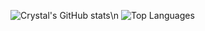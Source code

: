 ![Crystal's GitHub stats](https://github-readme-stats.vercel.app/api?username=cyloCA&theme=merko&show_icons=true)\n
![Top Languages](https://github-readme-stats.vercel.app/api/top-langs/?username=cyloCA&layout=compact&themo=merko)
<!--
**cyloCA/cyloCA** is a ✨ _special_ ✨ repository because its `README.md` (this file) appears on your GitHub profile.

Here are some ideas to get you started:

- 🔭 I’m currently working on ...
- 🌱 I’m currently learning ...
- 👯 I’m looking to collaborate on ...
- 🤔 I’m looking for help with ...
- 💬 Ask me about ...
- 📫 How to reach me: ...
- 😄 Pronouns: ...
- ⚡ Fun fact: ...
-->

